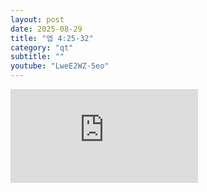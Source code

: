 ```yaml
---
layout: post
date: 2025-08-29
title: "엡 4:25-32"
category: "qt"
subtitle: ""
youtube: "LweE2WZ-5eo"
---
```


<div class="youtube margin-large">
    <iframe src="https://www.youtube.com/embed/LweE2WZ-5eo" title="YouTube video player" frameborder="0" allow="accelerometer; autoplay; clipboard-write; encrypted-media; gyroscope; picture-in-picture; web-share" allowfullscreen></iframe>
</div>

